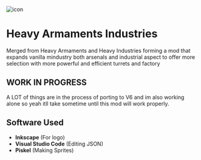 ![icon](https://github.com/Eschatologue/Heavy-Armaments-Industries/blob/master/HAI%20Banner%20Ex2.png)
# Heavy Armaments Industries
Merged from Heavy Armaments and Heavy Industries forming a mod that expands vanilla mindustry both arsenals and industrial aspect to offer more selection with more powerful and efficient turrets and factory

## WORK IN PROGRESS
A LOT of things are in the process of porting to V6 and im also working alone so yeah itll take sometime until this mod will work properly.

## Software Used
- **Inkscape** (For logo)
- **Visual Studio Code** (Editing JSON)
- **Piskel** (Making Sprites)


